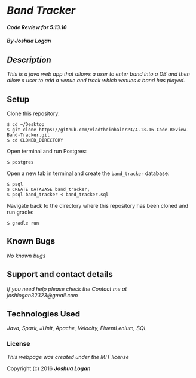 # _Band Tracker_

#### _Code Review for 5.13.16_

#### _By Joshua Logan_

## _Description_

_This is a java web app that allows a user to enter band into a DB and then allow a user to add a venue and track which venues a band has played._

## Setup

Clone this repository:
```
$ cd ~/Desktop
$ git clone https://github.com/vladtheinhaler23/4.13.16-Code-Review-Band-Tracker.git
$ cd CLONED_DIRECTORY
```

Open terminal and run Postgres:
```
$ postgres
```

Open a new tab in terminal and create the `band_tracker` database:
```
$ psql
$ CREATE DATABASE band_tracker;
$ psql band_tracker < band_tracker.sql
```

Navigate back to the directory where this repository has been cloned and run gradle:
```
$ gradle run
```

## Known Bugs

_No known bugs_

## Support and contact details

_If you need help please check the Contact me at joshlogan32323@gmail.com_

## Technologies Used

_Java, Spark, JUnit, Apache, Velocity, FluentLenium, SQL_

### License

*This webpage was created under the MIT license*

Copyright (c) 2016 **_Joshua Logan_**
